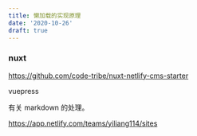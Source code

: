 ```yaml
---
title: 懒加载的实现原理
date: '2020-10-26'
draft: true
---
```


### nuxt

https://github.com/code-tribe/nuxt-netlify-cms-starter

vuepress

有关 markdown 的处理。

https://app.netlify.com/teams/yiliang114/sites
